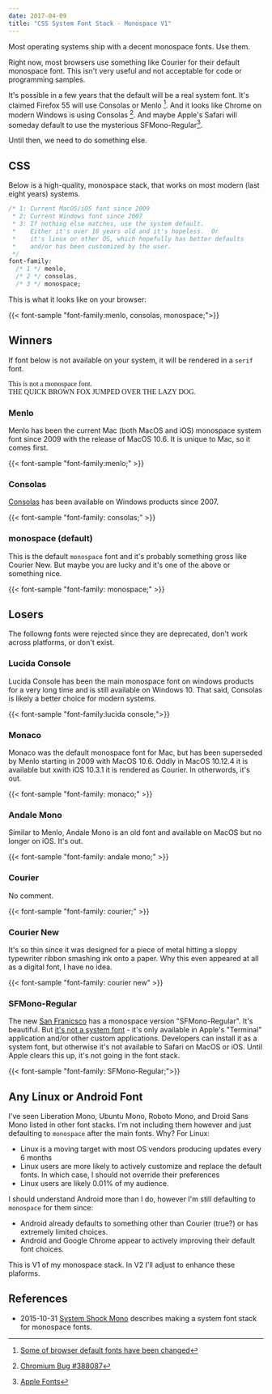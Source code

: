 ```yaml
---
date: 2017-04-09
title: "CSS System Font Stack - Monospace V1"
---
```


Most operating systems ship with a decent monospace fonts.
Use them.

Right now, most browsers use something like Courier for their default
monospace font.  This isn't very useful and not acceptable for code or
programming samples.

It's possible in a few years that the default will be a real system
font. It's claimed Firefox 55 will use Consolas or
Menlo [^foo]. And it looks like Chrome on modern Windows is using
Consolas [^2]. And maybe Apple's Safari will someday default to use the mysterious SFMono-Regular[^3].

Until then, we need to do something else. 

## CSS

Below is a high-quality, monospace stack, that works on most modern (last eight years) systems.

```css
/* 1: Current MacOS/iOS font since 2009
 * 2: Current Windows font since 2007
 * 3: If nothing else matches, use the system default.
 *    Either it's over 10 years old and it's hopeless.  Or
 *    it's linux or other OS, which hopefully has better defaults
 *    and/or has been customized by the user.
 */
font-family:
  /* 1 */ menlo,
  /* 2 */ consolas, 
  /* 3 */ monospace;
```

This is what it looks like on your browser:

{{< font-sample "font-family:menlo, consolas, monospace;">}}

## Winners

If font below is not available on your system, it will be rendered in a
`serif` font.

<p class="sample" style="font-family: serif;">
This is not a monospace font.<br>
THE QUICK BROWN FOX JUMPED OVER THE LAZY DOG.
</p>

### Menlo

Menlo has been the current Mac (both MacOS and iOS) monospace system font
since 2009 with the release of MacOS 10.6.  It is unique to Mac, so it comes
first.

{{< font-sample "font-family:menlo;" >}}

### Consolas

[Consolas](https://www.microsoft.com/typography/fonts/font.aspx?FMID=1924) has been available on Windows products since 2007. 

{{< font-sample "font-family: consolas;" >}}

### monospace (default)

This is the default `monospace` font and it's probably something gross like Courier New. But maybe you are lucky and it's one of the above or something nice.

{{< font-sample "font-family: monospace;" >}}

## Losers

The followng fonts were rejected since they are deprecated, don't work across platforms, or don't exist.

###  Lucida Console

Lucida Console has been the main monospace font on windows products for a very
long time and is still available on Windows 10. That said, Consolas is likely
a better choice for modern systems.

{{< font-sample "font-family:lucida console;">}}

### Monaco

Monaco was the default monospace font for Mac, but has been superseded by
Menlo starting in 2009 with MacOS 10.6.  Oddly in MacOS 10.12.4 it is
available but xwith iOS 10.3.1 it is rendered as Courier.  In otherwords, it's
out.

{{< font-sample "font-family: monaco;" >}}

### Andale Mono

Similar to Menlo, Andale Mono is an old font and available on MacOS but no longer on iOS.  It's out.

{{< font-sample "font-family: andale mono;" >}}

### Courier

No comment.

{{< font-sample "font-family: courier;" >}}

### Courier New 

It's so thin since it was designed for a piece of metal hitting a sloppy typewriter ribbon smashing ink onto a paper.  Why this even appeared at all as a digital font, I have no idea.

{{< font-sample "font-family: courier new" >}}

### SFMono-Regular

The new [San Franicsco](https://developer.apple.com/fonts/) has a monospace
version "SFMono-Regular".  It's beautiful.  But [it's not a system
font](https://forums.developer.apple.com/thread/49001) - it's
only available in Apple's "Terminal" application and/or other custom
applications.   Developers can install it as a system font, but otherwise it's
not available to Safari on MacOS or iOS.  Until Apple clears this up, it's not
going in the font stack.

{{< font-sample "font-family: SFMono-Regular;">}}

## Any Linux or Android Font

I've seen Liberation Mono, Ubuntu Mono, Roboto Mono, and Droid Sans Mono listed in other font stacks.  I'm not including them however and just defaulting to `monospace` after the main fonts.  Why?  For Linux:

* Linux is a moving target with most OS vendors producing updates every 6
  months
* Linux users are more likely to actively customize and replace the default
  fonts.  In which case, I should not override their preferences
* Linux users are likely 0.01% of my audience.

I should understand Android more than I do, however I'm still defaulting to
`monospace` for them since:

* Android already defaults to something other than Courier (true?) or has
  extremely limited choices.
* Android and Google Chrome appear to actively improving their default font choices.

This is V1 of my monospace stack. In V2 I'll adjust to enhance these
plaforms.

## References

* 2015-10-31 [System Shock Mono](http://z12t.com/system-shock-mono/) describes making a system font stack for monospace fonts.

[^foo]: [Some of browser default fonts have been changed](https://www.fxsitecompat.com/en-CA/docs/2017/some-of-browser-default-fonts-have-been-changed/)
[^2]: [Chromium Bug #388087](https://bugs.chromium.org/p/chromium/issues/detail?id=388087)
[^3]: [Apple Fonts](https://developer.apple.com/fonts/)
